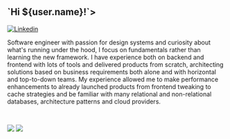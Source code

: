 <h2> `Hi ${user.name}!`></h2>

[![Linkedin](https://img.shields.io/badge/LinkedIn-0077B5?style=for-the-badge&logo=linkedin&logoColor=white)](https://www.linkedin.com/in/joaofelipeleonello/)

Software engineer with passion for design systems and curiosity about what's running under the hood, I focus on fundamentals rather than learning the new framework. I have experience both on backend and frontend with lots of tools and delivered products from scratch, architecting solutions based on business requirements both alone and with horizontal and top-to-down teams. My experience allowed me to make performance enhancements to already launched products from frontend tweaking to cache strategies and be familiar with many relational and non-relational databases, architecture patterns and cloud providers.


<br>

<p>
  <img src="https://github-readme-stats.vercel.app/api?username=JoaoLeonello&show_icons=true&theme=gotham">
  <img src="https://github-readme-stats.vercel.app/api/top-langs/?username=JoaoLeonello&langs_count=10&theme=gotham&layout=compact">
</p>
